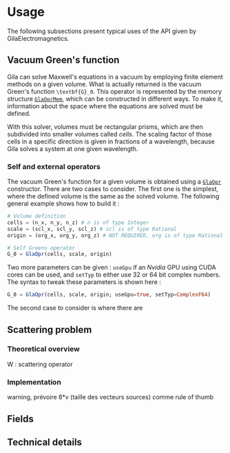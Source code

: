 # Usage

The following subsections present typical uses of the API given by GilaElectromagnetics.

## Vacuum Green's function

Gila can solve Maxwell's equations in a vacuum by employing finite element methods on a given volume. What is actually returned is the vacuum Green's function ``\textbf{G}_0``. This operator is represented by the memory structure [`GlaOprMem`](library.md#GilaElectromagnetics.GlaOprMem), which can be constructed in different ways. To make it, information about the space where the equations are solved must be defined.

With this solver, volumes must be rectangular prisms, which are then subdivided into smaller volumes called *cells*. The scaling factor of those cells in a specific direction is given in fractions of a wavelength, because Gila solves a system at one given wavelength.

### Self and external operators

The vacuum Green's function for a given volume is obtained using a [`GlaOpr`](library.md#GilaElectromagnetics.GlaOpr) constructor. There are two cases to consider. The first one is the simplest, where the defined volume is the same as the solved volume. The following general example shows how to build it :

```julia
# Volume definition
cells = (n_x, n_y, n_z) # n is of type Integer
scale = (scl_x, scl_y, scl_z) # scl is of type Rational
origin = (org_x, org_y, org_z) # NOT REQUIRED, org is of type Rational

# Self Greens operator
G_0 = GlaOpr(cells, scale, origin)
```

Two more parameters can be given : `useGpu` if an *Nvidia* GPU using CUDA cores can be used, and `setTyp` to either use 32 or 64 bit complex numbers. The syntax to tweak these parameters is shown here :

```julia
G_0 = GlaOpr(cells, scale, origin; useGpu=true, setTyp=ComplexF64)
```

The second case to consider is where there are 

## Scattering problem

### Theoretical overview

W : scattering operator

### Implementation

warning, prévoire 8*v (taille des vecteurs sources) comme rule of thumb

## Fields


## Technical details


